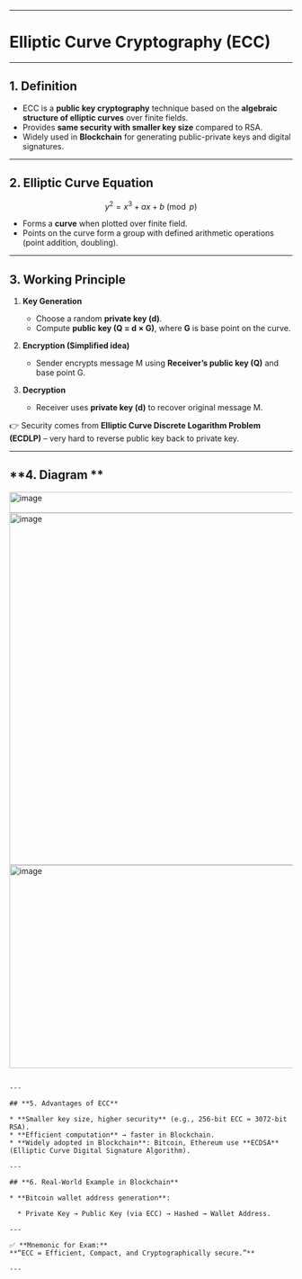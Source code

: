 

---

# **Elliptic Curve Cryptography (ECC)**

---

## **1. Definition**

* ECC is a **public key cryptography** technique based on the **algebraic structure of elliptic curves** over finite fields.
* Provides **same security with smaller key size** compared to RSA.
* Widely used in **Blockchain** for generating public-private keys and digital signatures.

---

## **2. Elliptic Curve Equation**

$$
y^2 = x^3 + ax + b \pmod{p}
$$

* Forms a **curve** when plotted over finite field.
* Points on the curve form a group with defined arithmetic operations (point addition, doubling).

---

## **3. Working Principle**

1. **Key Generation**

   * Choose a random **private key (d)**.
   * Compute **public key (Q = d × G)**, where **G** is base point on the curve.

2. **Encryption (Simplified idea)**

   * Sender encrypts message M using **Receiver’s public key (Q)** and base point G.

3. **Decryption**

   * Receiver uses **private key (d)** to recover original message M.

👉 Security comes from **Elliptic Curve Discrete Logarithm Problem (ECDLP)** – very hard to reverse public key back to private key.

---

## **4. Diagram **
<img width="588" height="37" alt="image" src="https://github.com/user-attachments/assets/6f1f9dcf-1af7-408f-9ee0-30372deda32b" />

<img width="891" height="626" alt="image" src="https://github.com/user-attachments/assets/5f8ab564-f3d7-44a9-b092-d3a3e2a37522" />

<img width="1007" height="361" alt="image" src="https://github.com/user-attachments/assets/91572015-eb46-49ef-8446-82196aa79da6" />


```

---

## **5. Advantages of ECC**

* **Smaller key size, higher security** (e.g., 256-bit ECC ≈ 3072-bit RSA).
* **Efficient computation** → faster in Blockchain.
* **Widely adopted in Blockchain**: Bitcoin, Ethereum use **ECDSA** (Elliptic Curve Digital Signature Algorithm).

---

## **6. Real-World Example in Blockchain**

* **Bitcoin wallet address generation**:

  * Private Key → Public Key (via ECC) → Hashed → Wallet Address.

---

✅ **Mnemonic for Exam:**
**“ECC = Efficient, Compact, and Cryptographically secure.”**

---

